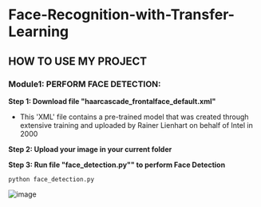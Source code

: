 # Face-Recognition-with-Transfer-Learning
## HOW TO USE MY PROJECT

### Module1: PERFORM FACE DETECTION:

**Step 1: Download file "haarcascade_frontalface_default.xml"**

- This 'XML' file contains a pre-trained model that was created through extensive training and uploaded by Rainer Lienhart on behalf of Intel in 2000

**Step 2: Upload your image in your current folder**

**Step 3: Run file "face_detection.py"" to perform Face Detection**
```
python face_detection.py
```

![image](https://user-images.githubusercontent.com/120365693/225253014-171c2e04-da74-4af5-88d8-f3960abbc2ba.png)


